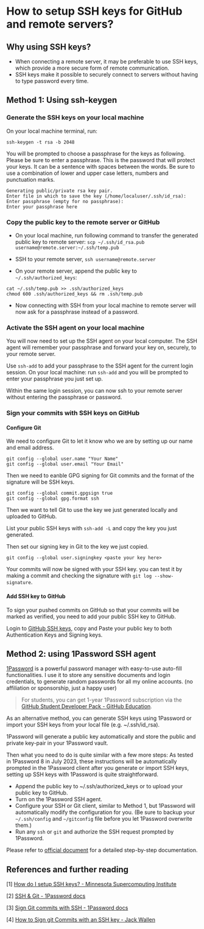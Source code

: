 # How to setup SSH keys for GitHub and remote servers?

## Why using SSH keys?

- When connecting a remote server, it may be preferable to use SSH keys, which provide a more secure form of remote communication.
- SSH keys make it possible to securely connect to servers without having to type password every time.

## Method 1: Using ssh-keygen

### Generate the SSH keys on your local machine

On your local machine terminal, run: 

`ssh-keygen -t rsa -b 2048`

You will be prompted to choose a passphrase for the keys as following. Please be sure to enter a passphrase. This is the password that will protect your keys. It can be a sentence with spaces between the words. Be sure to use a combination of lower and upper case letters, numbers and punctuation marks.

```
Generating public/private rsa key pair.
Enter file in which to save the key (/home/localuser/.ssh/id_rsa):
Enter passphrase (empty for no passphrase): 
Enter your passphrase here
```
### Copy the public key to the remote server or GitHub 

- On your local machine, run following command to transfer the generated public key to remote server:
`scp ~/.ssh/id_rsa.pub username@remote.server:~/.ssh/temp.pub`

- SSH to your remote server,
`ssh username@remote.server`

- On your remote server, append the public key to `~/.ssh/authorized_keys`:
```
cat ~/.ssh/temp.pub >> .ssh/authorized_keys
chmod 600 .ssh/authorized_keys && rm .ssh/temp.pub
```


- Now connecting with SSH from your local machine to remote server will now ask for a passphrase instead of a password. 

### Activate the SSH agent on your local machine
You will now need to set up the SSH agent on your local computer. The SSH agent will remember your passphrase and forward your key on, securely, to your remote server.

Use `ssh-add` to add your passphrase to the SSH agent for the current login session. 
On your local machine: run `ssh-add` and you will be prompted to enter your passphrase you just set up.

Within the same login session, you can now ssh to your remote server without entering the passphrase or password.

### Sign your commits with SSH keys on GitHub

#### Configure Git 

We need to configure Git to let it know who we are by setting up our name and email address.
    
```
git config --global user.name "Your Name"
git config --global user.email "Your Email"
```

Then we need to eanble GPG signing for Git commits and the format of the signature will be SSH keys.

```
git config --global commit.gpgsign true
git config --global gpg.format ssh
```

Then we want to tell Git to use the key we just generated locally and uploaded to GitHub.

List your public SSH keys with `ssh-add -L` and copy the key you just generated. 

Then set our signing key in Git to the key we just copied.

```
git config --global user.signingkey <paste your key here>
```

Your commits will now be signed with your SSH key. you can test it by making a commit and checking the signature with `git log --show-signature`.

#### Add SSH key to GitHub

To sign your pushed commits on GitHub so that your commits will be marked as verified, you need to add your public SSH key to GitHub.

Login to [GitHub SSH keys](https://github.com/settings/keys), copy and Paste your public key to both Authentication Keys and Signing keys. 

## Method 2: using 1Password SSH agent

[1Password](https://1password.com/) is a powerful password manager with easy-to-use auto-fill functionalities. I use it to store any sensitive documents and login credentials, to generate random passwords for all my online accounts.  (no affiliation or sponsorship, just a happy user)

> For students, you can get 1-year 1Password subscription via the [GitHub Student Developer Pack - GitHub Education](https://education.github.com/pack).

As an alternative method, you can generate SSH keys using 1Password or import your SSH keys from your local file (e.g. ~/.ssh/id_rsa). 

1Password will generate a public key automatically and store the public and private key-pair in your 1Password vault.

Then what you need to do is quite similar with a few more steps:
As tested in 1Password 8 in July 2023, these instructions will be automatically prompted in the 1Password client after you generate or import SSH keys, setting up SSH keys with 1Password is quite straightforward.

- Append the public key to ~/.ssh/authorized_keys or to upload your public key to GitHub.
- Turn on the 1Password SSH agent.
- Configure your SSH or Git client, similar to Method 1, but 1Password will automatically modify the configuration for you. (Be sure to backup your `~/.ssh/config` and `~/gitconfig` file before you let 1Password overwrite them.)
- Run any `ssh` or `git` and authorize the SSH request prompted by 1Password.

Please refer to [official document](https://developer.1password.com/docs/ssh/get-started) for a detailed step-by-step documentation.

## References and further reading
[1] [How do I setup SSH keys? - Minnesota Supercomputing Institute](https://www.msi.umn.edu/support/faq/how-do-i-setup-ssh-keys)

[2] [SSH & Git - 1Password docs](https://developer.1password.com/docs/ssh/get-started)

[3] [Sign Git commits with SSH - 1Password docs](https://developer.1password.com/docs/ssh/git-commit-signing)

[4] [How to Sign git Commits with an SSH key - Jack Wallen](https://thenewstack.io/how-to-sign-git-commits-with-an-ssh-key/)

